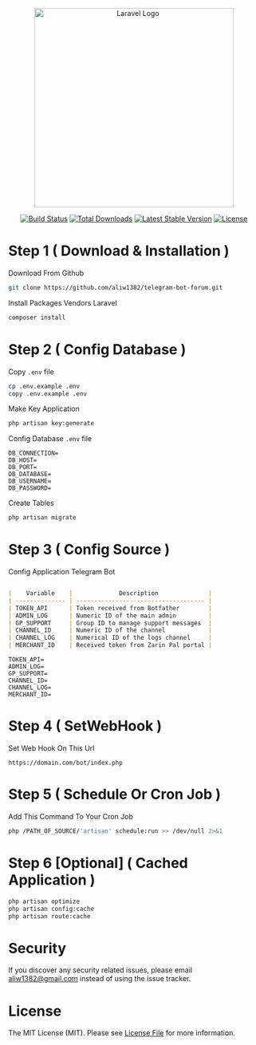 <p align="center"><a href="https://laravel.com" target="_blank"><img src="https://raw.githubusercontent.com/laravel/art/master/logo-lockup/5%20SVG/2%20CMYK/1%20Full%20Color/laravel-logolockup-cmyk-red.svg" width="400" alt="Laravel Logo"></a></p>

<p align="center">
<a href="https://github.com/laravel/framework/actions"><img src="https://github.com/laravel/framework/workflows/tests/badge.svg" alt="Build Status"></a>
<a href="https://packagist.org/packages/laravel/framework"><img src="https://img.shields.io/packagist/dt/laravel/framework" alt="Total Downloads"></a>
<a href="https://packagist.org/packages/laravel/framework"><img src="https://img.shields.io/packagist/v/laravel/framework" alt="Latest Stable Version"></a>
<a href="https://packagist.org/packages/laravel/framework"><img src="https://img.shields.io/packagist/l/laravel/framework" alt="License"></a>
</p>


# Step 1 ( Download & Installation )


<p>Download From Github</p>

```bash
git clone https://github.com/aliw1382/telegram-bot-forum.git
```

<p>Install Packages Vendors Laravel</p>

```bash
composer install
```

# Step 2 ( Config Database )

<p>Copy <code>.env</code> file</p>

```bash
cp .env.example .env
copy .env.example .env
```

<p>Make Key Application</p>

```bash
php artisan key:generate
```

<p>Config Database <code>.env</code> file</p>

```dotenv
DB_CONNECTION=
DB_HOST=
DB_PORT=
DB_DATABASE=
DB_USERNAME=
DB_PASSWORD=
```

<p>Create Tables</p>

```bash
php artisan migrate
```

# Step 3 ( Config Source )

<p>Config Application Telegram Bot</p>

```markdown

|    Variable    |             Description              |
| -------------- | ------------------------------------ |
| TOKEN_API      | Token received from Botfather        |
| ADMIN_LOG      | Numeric ID of the main admin         |
| GP_SUPPORT     | Group ID to manage support messages  |
| CHANNEL_ID     | Numeric ID of the channel            |
| CHANNEL_LOG    | Numerical ID of the logs channel     |
| MERCHANT_ID    | Received token from Zarin Pal portal |
```

```dotenv
TOKEN_API=
ADMIN_LOG=
GP_SUPPORT=
CHANNEL_ID=
CHANNEL_LOG=
MERCHANT_ID=
```

# Step 4 ( SetWebHook )

<p>Set Web Hook On This Url</p>

```url
https://domain.com/bot/index.php
```

# Step 5 ( Schedule Or Cron Job )

<p>
Add This Command To Your Cron Job
</p>

```bash
php /PATH_OF_SOURCE/'artisan' schedule:run >> /dev/null 2>&1
```

# Step 6 [Optional] ( Cached Application )

```bash
php artisan optimize
php artisan config:cache
php artisan route:cache
```

# Security

If you discover any security related issues, please email aliw1382@gmail.com instead of using the issue tracker.

# License

The MIT License (MIT). Please see [License File](LICENSE) for more information.
